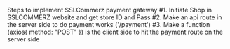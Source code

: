 Steps to implement SSLCommerz payment gateway
#1. Initiate Shop in SSLCOMMERZ website and get store ID and Pass
#2. Make an api route in the server side to do payment works ('/payment')
#3. Make a function (axios{ method: "POST" }) is the client side to hit the payment route on the server side